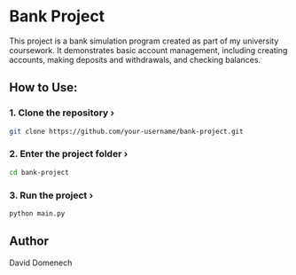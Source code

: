 # Bank Project

This project is a bank simulation program created as part of my university coursework.
It demonstrates basic account management, including creating accounts, making deposits and withdrawals, and checking balances.

## How to Use:

### 1. Clone the repository ›
```bash
git clone https://github.com/your-username/bank-project.git
```

### 2. Enter the project folder ›
```bash
cd bank-project
```

### 3. Run the project ›
```bash
python main.py
```

## Author

David Domenech
